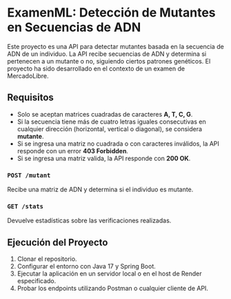 # ExamenML: Detección de Mutantes en Secuencias de ADN

Este proyecto es una API para detectar mutantes basada en la secuencia de ADN de un individuo. La API recibe secuencias de ADN y determina si pertenecen a un mutante o no, siguiendo ciertos patrones genéticos. El proyecto ha sido desarrollado en el contexto de un examen de MercadoLibre.

## Requisitos

- Solo se aceptan matrices cuadradas de caracteres **A, T, C, G**.
- Si la secuencia tiene más de cuatro letras iguales consecutivas en cualquier dirección (horizontal, vertical o diagonal), se considera **mutante**.
- Si se ingresa una matriz no cuadrada o con caracteres inválidos, la API responde con un error **403 Forbidden**.
- Si se ingresa una matriz valida, la API responde con **200 OK**.

### `POST /mutant`
Recibe una matriz de ADN y determina si el individuo es mutante.

### `GET /stats`
Devuelve estadísticas sobre las verificaciones realizadas.

## Ejecución del Proyecto

1. Clonar el repositorio.
2. Configurar el entorno con Java 17 y Spring Boot.
3. Ejecutar la aplicación en un servidor local o en el host de Render especificado.
4. Probar los endpoints utilizando Postman o cualquier cliente de API.
